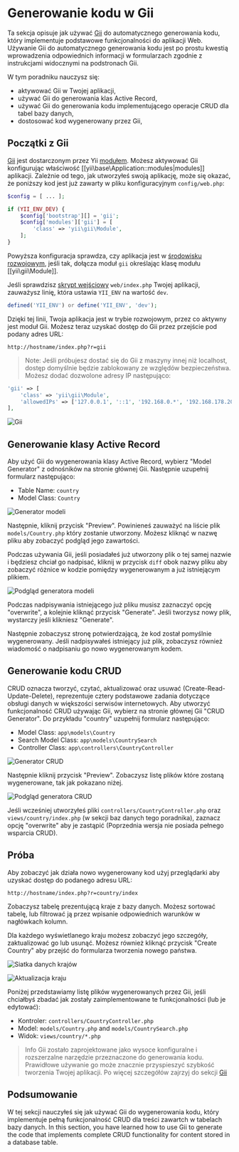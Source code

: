 Generowanie kodu w Gii
========================

Ta sekcja opisuje jak używać [Gii](https://github.com/yiisoft/yii2-gii/blob/master/docs/guide/README.md) do automatycznego generowania kodu, który implementuje podstawowe funkcjonalności do aplikacji Web.
Używanie Gii do automatycznego generowania kodu jest po prostu kwestią wprowadzenia odpowiednich informacji w formularzach zgodnie z instrukcjami widocznymi na podstronach Gii.

W tym poradniku nauczysz się:

* aktywować Gii w Twojej aplikacji,
* używać Gii do generowania klas Active Record,
* używać Gii do generowania kodu implementującego operacje CRUD dla tabel bazy danych,
* dostosować kod wygenerowany przez Gii,


Początki z Gii <span id="starting-gii"></span>
------------

[Gii](https://github.com/yiisoft/yii2-gii/blob/master/docs/guide/README.md) jest dostarczonym przez Yii [modułem](structure-modules.md).
 Możesz aktywować Gii konfigurując właściwość [[yii\base\Application::modules|modules]] aplikacji. Zależnie od tego, jak utworzyłeś swoją aplikację, może się okazać, że poniższy kod jest już zawarty w pliku konfiguracyjnym `config/web.php`:

```php
$config = [ ... ];

if (YII_ENV_DEV) {
    $config['bootstrap'][] = 'gii';
    $config['modules']['gii'] = [
        'class' => 'yii\gii\Module',
    ];
}
```

Powyższa konfiguracja sprawdza, czy aplikacja jest w [środowisku rozwojowym](concept-configurations.md#environment-constants), jeśli tak, dołącza moduł `gii` określając klasę modułu [[yii\gii\Module]].

Jeśli sprawdzisz [skrypt wejściowy](structure-entry-scripts.md) `web/index.php` Twojej aplikacji, zauważysz linię, która ustawia `YII_ENV` na wartość `dev`.

```php
defined('YII_ENV') or define('YII_ENV', 'dev');
```

Dzięki tej linii, Twoja aplikacja jest w trybie rozwojowym, przez co aktywny jest moduł Gii. Możesz teraz uzyskać dostęp do Gii przez przejście pod podany adres URL:

```
http://hostname/index.php?r=gii
```

> Note: Jeśli próbujesz dostać się do Gii z maszyny innej niż localhost, dostęp domyślnie będzie zablokowany ze względów bezpieczeństwa.
> Możesz dodać dozwolone adresy IP następująco:
>
```php
'gii' => [
    'class' => 'yii\gii\Module',
    'allowedIPs' => ['127.0.0.1', '::1', '192.168.0.*', '192.168.178.20'] // adjust this to your needs
],
```

![Gii](../guide/images/start-gii.png)


Generowanie klasy Active Record <span id="generating-ar"></span>
---------------------------------

Aby użyć Gii do wygenerowania klasy Active Record, wybierz "Model Generator" z odnośników na stronie głównej Gii. Następnie uzupełnij formularz następująco:

* Table Name: `country`
* Model Class: `Country`

![Generator modeli](../guide/images/start-gii-model.png)

Następnie, kliknij przycisk "Preview". Powinieneś zauważyć na liście plik `models/Country.php` który zostanie utworzony. Możesz kliknąć w nazwę pliku aby zobaczyć podgląd jego zawartości.

Podczas używania Gii, jeśli posiadałeś już utworzony plik o tej samej nazwie i będziesz chciał go nadpisać, kliknij w przycisk `diff` obok nazwy pliku aby zobaczyć różnice w kodzie pomiędzy wygenerowanym a już istniejącym plikiem.

![Podgląd generatora modeli](../guide/images/start-gii-model-preview.png)

Podczas nadpisywania istniejącego już pliku musisz zaznaczyć opcję "overwrite", a kolejnie kliknąć przycisk "Generate". Jeśli tworzysz nowy plik, wystarczy jeśli klikniesz "Generate".

Następnie zobaczysz stronę potwierdzającą, że kod został pomyślnie wygenerowany. Jeśli nadpisywałeś istniejący już plik, zobaczysz również wiadomość o nadpisaniu go nowo wygenerowanym kodem.

Generowanie kodu CRUD <span id="generating-crud"></span>
--------------------

CRUD oznacza tworzyć, czytać, aktualizować oraz usuwać (Create-Read-Update-Delete), reprezentuje cztery podstawowe zadania dotyczące obsługi danych w większości serwisów internetowych.
Aby utworzyć funkcjonalność CRUD używając Gii, wybierz na stronie głównej Gii "CRUD Generator". Do przykładu "country" uzupełnij formularz następująco:

* Model Class: `app\models\Country`
* Search Model Class: `app\models\CountrySearch`
* Controller Class: `app\controllers\CountryController`

![Generator CRUD](../guide/images/start-gii-crud.png)

Następnie kliknij przycisk "Preview". Zobaczysz listę plików które zostaną wygenerowane, tak jak pokazano niżej.

![Podgląd generatora CRUD](../guide/images/start-gii-crud-preview.png)

Jeśli wcześniej utworzyłeś pliki `controllers/CountryController.php` oraz `views/country/index.php` (w sekcji baz danych tego poradnika), zaznacz opcję "overwrite" aby je zastąpić (Poprzednia wersja nie posiada pełnego wsparcia CRUD). 

Próba <span id="trying-it-out"></span>
-------------

Aby zobaczyć jak działa nowo wygenerowany kod użyj przeglądarki aby uzyskać dostęp do podanego adresu URL:

```
http://hostname/index.php?r=country/index
```

Zobaczysz tabelę prezentującą kraje z bazy danych. Możesz sortować tabelę, lub filtrować ją przez wpisanie odpowiednich warunków w nagłówkach kolumn.

Dla każdego wyświetlanego kraju możesz zobaczyć jego szczegóły, zaktualizować go lub usunąć.
Możesz również kliknąć przycisk "Create Country" aby przejść do formularza tworzenia nowego państwa.

![Siatka danych krajów](../guide/images/start-gii-country-grid.png)

![Aktualizacja kraju](../guide/images/start-gii-country-update.png)

Poniżej przedstawiamy listę plików wygenerowanych przez Gii, jeśli chciałbyś zbadać jak zostały zaimplementowane te funkcjonalności (lub je edytować):

* Kontroler: `controllers/CountryController.php`
* Model: `models/Country.php` and `models/CountrySearch.php`
* Widok: `views/country/*.php`

> Info Gii zostało zaprojektowane jako wysoce konfiguralne i rozszerzalne narzędzie przeznaczone do generowania kodu.
    Prawidłowe używanie go może znacznie przyspieszyć szybkość tworzenia Twojej aplikacji. Po więcej szczegółów zajrzyj do sekcji [Gii](https://github.com/yiisoft/yii2-gii/blob/master/docs/guide/README.md)


Podsumowanie <span id="summary"></span>
-------

W tej sekcji nauczyłeś się jak używać Gii do wygenerowania kodu, który implementuje pełną funkcjonalność CRUD dla treści zawartch w tabelach bazy danych.
In this section, you have learned how to use Gii to generate the code that implements complete
CRUD functionality for content stored in a database table.
